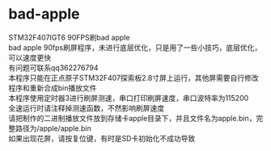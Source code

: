# bad-apple
STM32F407IGT6 90FPS刷bad apple  
bad apple 90fps刷屏程序，未进行底层优化，只是用了一些小技巧，底层优化，可以速度更快  
有问题可联系qq362276794  
本程序只能在正点原子STM32F407探索板2.8寸屏上运行，其他屏需要自行修改程序和重新合成bin播放文件  
本程序使用定时器3进行刷屏测速，串口打印刷屏速度，串口波特率为115200  
全速运行时请注释掉测速函数，不然影响刷屏速度  
请把制作的二进制播放文件放到存储卡apple目录下，并且文件名为apple.bin，完整路径为/apple/apple.bin  
如果出现花屏，请按复位键，有时是SD卡初始化不成功导致  
